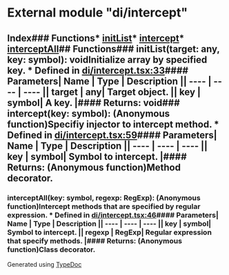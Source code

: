 # External module "di/intercept"
## Index### Functions* [initList](_di_intercept_.html#initlist)* [intercept](_di_intercept_.html#intercept)* [interceptAll](_di_intercept_.html#interceptall)## Functions### initList(target: any, key: symbol): voidInitialize array by specified key.  * Defined in [di/intercept.tsx:33](https://github.com/brn/react-mvi/blob/master/modules/core/src/di/intercept.tsx#L33)#### Parameters| Name | Type | Description || ---- | ---- | ---- || target | any| Target object. || key | symbol| A key. |#### Returns: void### intercept(key: symbol): (Anonymous function)Specifiy injector to intercept method.  * Defined in [di/intercept.tsx:59](https://github.com/brn/react-mvi/blob/master/modules/core/src/di/intercept.tsx#L59)#### Parameters| Name | Type | Description || ---- | ---- | ---- || key | symbol| Symbol to intercept. |#### Returns: (Anonymous function)Method decorator.
### interceptAll(key: symbol, regexp: RegExp): (Anonymous function)Intercept methods that are specified by regular expression.  * Defined in [di/intercept.tsx:46](https://github.com/brn/react-mvi/blob/master/modules/core/src/di/intercept.tsx#L46)#### Parameters| Name | Type | Description || ---- | ---- | ---- || key | symbol| Symbol to intercept. || regexp | RegExp| Regular expression that specify methods. |#### Returns: (Anonymous function)Class decorator.
Generated using [TypeDoc](http://typedoc.io)